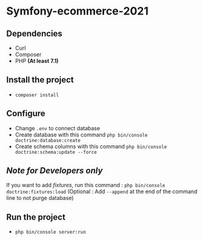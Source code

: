 # Symfony-ecommerce-2021


## Dependencies

- Curl
- Composer
- PHP **(At least 7.1)**

## Install the project

- `composer install`

## Configure

- Change `.env` to connect database
- Create database with this command `php bin/console doctrine:database:create`
- Create schema columns with this command `php bin/console doctrine:schema:update --force`

## _Note for Developers only_

If you want to add _fixtures_, run this command : `php bin/console doctrine:fixtures:load` (Optional : Add `--append` at the end of the command line to not purge database)

## Run the project

- `php bin/console server:run`
